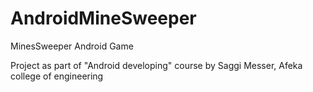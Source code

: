 # AndroidMineSweeper
MinesSweeper Android Game


Project as part of "Android developing" course by Saggi Messer, Afeka college of engineering
